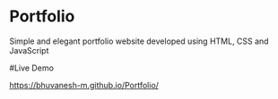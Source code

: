 # Portfolio
Simple and elegant portfolio website developed using HTML, CSS and JavaScript

#Live Demo 

https://bhuvanesh-m.github.io/Portfolio/
